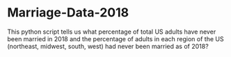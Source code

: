 # Marriage-Data-2018
This python script tells us what percentage of total US adults have never been married in 2018
and the percentage of adults in each region of the US (northeast, midwest, south, west) had never been married as of 2018?

